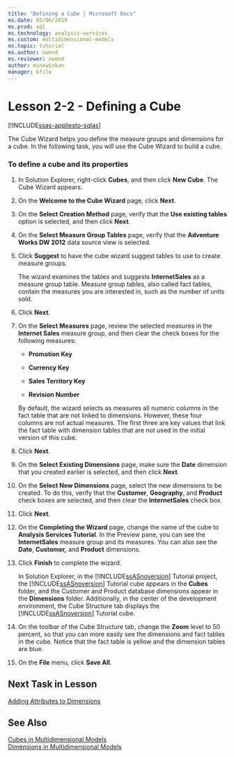 ```yaml
---
title: "Defining a Cube | Microsoft Docs"
ms.date: 05/06/2019
ms.prod: sql
ms.technology: analysis-services
ms.custom: multidimensional-models
ms.topic: tutorial
ms.author: owend
ms.reviewer: owend
author: minewiskan
manager: kfile
---
```

# Lesson 2-2 - Defining a Cube
[!INCLUDE[ssas-appliesto-sqlas](../../includes/ssas-appliesto-sqlas.md)]

The Cube Wizard helps you define the measure groups and dimensions for a cube. In the following task, you will use the Cube Wizard to build a cube.  
  
### To define a cube and its properties  
  
1.  In Solution Explorer, right-click **Cubes**, and then click **New Cube**. The Cube Wizard appears.  
  
2.  On the **Welcome to the Cube Wizard** page, click **Next**.  
  
3.  On the **Select Creation Method** page, verify that the **Use existing tables** option is selected, and then click **Next**.  
  
4.  On the **Select Measure Group Tables** page, verify that the **Adventure Works DW 2012** data source view is selected.  
  
5.  Click **Suggest** to have the cube wizard suggest tables to use to create measure groups.  
  
    The wizard examines the tables and suggests **InternetSales** as a measure group table. Measure group tables, also called fact tables, contain the measures you are interested in, such as the number of units sold.  
  
6.  Click **Next**.  
  
7.  On the **Select Measures** page, review the selected measures in the **Internet Sales** measure group, and then clear the check boxes for the following measures:  
  
    -   **Promotion Key**  
  
    -   **Currency Key**  
  
    -   **Sales Territory Key**  
  
    -   **Revision Number**  
  
    By default, the wizard selects as measures all numeric columns in the fact table that are not linked to dimensions. However, these four columns are not actual measures. The first three are key values that link the fact table with dimension tables that are not used in the initial version of this cube.  
  
8.  Click **Next**.  
  
9. On the **Select Existing Dimensions** page, make sure the **Date** dimension that you created earlier is selected, and then click **Next**.  
  
10. On the **Select New Dimensions** page, select the new dimensions to be created. To do this, verify that the **Customer**, **Geography**, and **Product** check boxes are selected, and then clear the **InternetSales** check box.  
  
11. Click **Next**.  
  
12. On the **Completing the Wizard** page, change the name of the cube to **Analysis Services Tutorial**. In the Preview pane, you can see the **InternetSales** measure group and its measures. You can also see the **Date**, **Customer,** and **Product** dimensions.  
  
13. Click **Finish** to complete the wizard.  
  
    In Solution Explorer, in the [!INCLUDE[ssASnoversion](../../includes/ssasnoversion-md.md)] Tutorial project, the [!INCLUDE[ssASnoversion](../../includes/ssasnoversion-md.md)] Tutorial cube appears in the **Cubes** folder, and the Customer and Product database dimensions appear in the **Dimensions** folder. Additionally, in the center of the development environment, the Cube Structure tab displays the [!INCLUDE[ssASnoversion](../../includes/ssasnoversion-md.md)] Tutorial cube.  
  
14. On the toolbar of the Cube Structure tab, change the **Zoom** level to 50 percent, so that you can more easily see the dimensions and fact tables in the cube. Notice that the fact table is yellow and the dimension tables are blue.  
  
15. On the **File** menu, click **Save All**.  
  
## Next Task in Lesson  
[Adding Attributes to Dimensions](lesson-2-3-adding-attributes-to-dimensions.md)  
  
## See Also  
[Cubes in Multidimensional Models](../multidimensional-models/cubes-in-multidimensional-models.md)  
[Dimensions in Multidimensional Models](../multidimensional-models/dimensions-in-multidimensional-models.md)  
  
  
  
